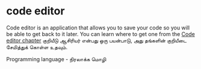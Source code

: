 # code editor
Code editor is an application that allows you to save your code so you will be able to get back to it later. You can learn where to get one from the [Code editor chapter](./code_editor/README.md)
குறியீடு ஆசிரியர் என்பது ஒரு பயன்பாடு, அது தங்களின்  குறியீடை சேமித்துக் கொள்ள உதவும்.  

Programming language - நிரலாக்க மொழி
